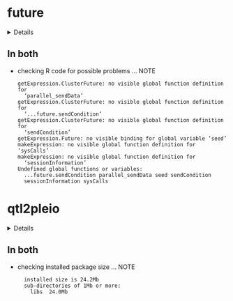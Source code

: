# future

<details>

* Version: 1.20.1
* GitHub: https://github.com/HenrikBengtsson/future
* Source code: https://github.com/cran/future
* Date/Publication: 2020-11-03 06:40:10 UTC
* Number of recursive dependencies: 14

Run `revdep_details(, "future")` for more info

</details>

## In both

*   checking R code for possible problems ... NOTE
    ```
    getExpression.ClusterFuture: no visible global function definition for
      ‘parallel_sendData’
    getExpression.ClusterFuture: no visible global function definition for
      ‘...future.sendCondition’
    getExpression.ClusterFuture: no visible global function definition for
      ‘sendCondition’
    getExpression.Future: no visible binding for global variable ‘seed’
    makeExpression: no visible global function definition for ‘sysCalls’
    makeExpression: no visible global function definition for
      ‘sessionInformation’
    Undefined global functions or variables:
      ...future.sendCondition parallel_sendData seed sendCondition
      sessionInformation sysCalls
    ```

# qtl2pleio

<details>

* Version: 1.4.1
* GitHub: https://github.com/fboehm/qtl2pleio
* Source code: https://github.com/cran/qtl2pleio
* Date/Publication: 2020-10-29 16:50:03 UTC
* Number of recursive dependencies: 113

Run `revdep_details(, "qtl2pleio")` for more info

</details>

## In both

*   checking installed package size ... NOTE
    ```
      installed size is 24.2Mb
      sub-directories of 1Mb or more:
        libs  24.0Mb
    ```

